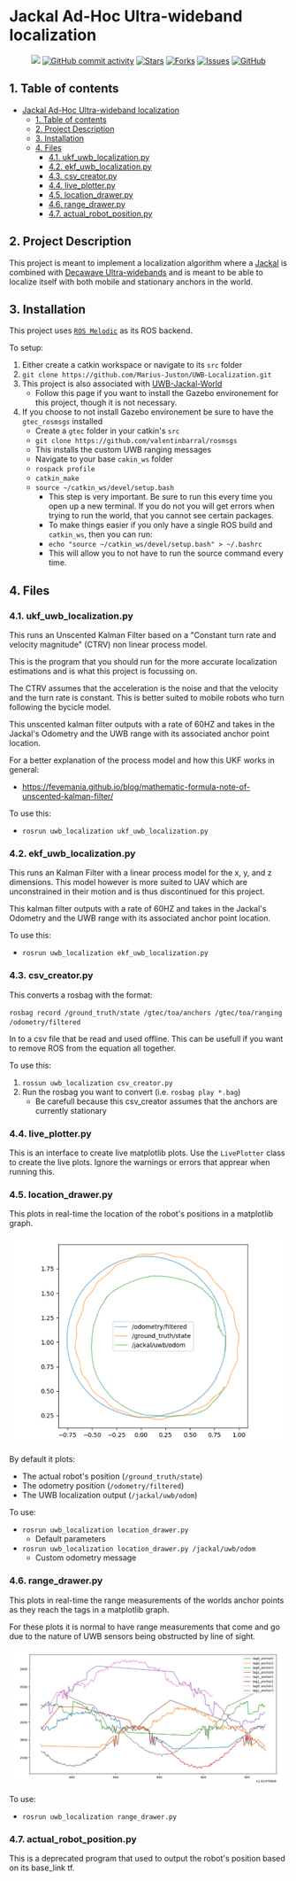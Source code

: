 # Jackal Ad-Hoc Ultra-wideband localization

<p align="center">
    <a href="https://github.com/AUVSL/UWB-Localization/graphs/contributors" alt="Contributors">
        <img src="https://img.shields.io/github/contributors/AUVSL/UWB-Localization" /></a>
    <a href="https://github.com/AUVSL/UWB-Localization/pulse" alt="Activity">
        <img alt="GitHub commit activity" src="https://img.shields.io/github/commit-activity/m/AUVSL/UWB-Localization"></a>
    <a href="https://github.com/AUVSL/UWB-Localization/stargazers">
        <img alt="Stars" src="https://img.shields.io/github/stars/AUVSL/UWB-Localization"></a>
    <a href="https://github.com/AUVSL/UWB-Localization/network/members">
        <img alt="Forks" src="https://img.shields.io/github/forks/AUVSL/UWB-Localization"></a>
    <a href="https://github.com/AUVSL/UWB-Localization/issues">
        <img alt="Issues" src="https://img.shields.io/github/issues/AUVSL/UWB-Localization"></a>
    <a href="./LICENSE" alt="Activity">
        <img alt="GitHub" src="https://img.shields.io/github/license/AUVSL/UWB-Localization"></a>
</p>

## 1. Table of contents

- [Jackal Ad-Hoc Ultra-wideband localization](#jackal-ad-hoc-ultra-wideband-localization)
  - [1. Table of contents](#1-table-of-contents)
  - [2. Project Description](#2-project-description)
  - [3. Installation](#3-installation)
  - [4. Files](#4-files)
    - [4.1. ukf_uwb_localization.py](#41-ukf_uwb_localizationpy)
    - [4.2. ekf_uwb_localization.py](#42-ekf_uwb_localizationpy)
    - [4.3. csv_creator.py](#43-csv_creatorpy)
    - [4.4. live_plotter.py](#44-live_plotterpy)
    - [4.5. location_drawer.py](#45-location_drawerpy)
    - [4.6. range_drawer.py](#46-range_drawerpy)
    - [4.7. actual_robot_position.py](#47-actual_robot_positionpy)

## 2. Project Description

This project is meant to implement a localization algorithm where a [Jackal](https://clearpathrobotics.com/jackal-small-unmanned-ground-vehicle/) is combined with [Decawave Ultra-widebands](https://www.decawave.com/product/mdek1001-deployment-kit/) and is meant to be able to localize itself with both mobile and stationary anchors in the world.

## 3. Installation

This project uses [`ROS Melodic`](http://wiki.ros.org/melodic) as its ROS backend.

To setup:

1. Either create a catkin workspace or navigate to its `src` folder
2. `git clone https://github.com/Marius-Juston/UWB-Localization.git`
3. This project is also associated with [UWB-Jackal-World](https://github.com/AUVSL/UWB-Jackal-World)
   - Follow this page if you want to install the Gazebo environement for this project, though it is not necessary.
4. If you choose to not install Gazebo environement be sure to have the `gtec_rosmsgs` installed
    - Create a `gtec` folder in your catkin's `src`
    - `git clone https://github.com/valentinbarral/rosmsgs`
    - This installs the custom UWB ranging messages
    - Navigate to your base `cakin_ws` folder
    - `rospack profile`
    - `catkin_make`
    - `source ~/catkin_ws/devel/setup.bash`
      - This step is very important. Be sure to run this every time you open up a new terminal. If you do not you will get errors when trying to run the world, that you cannot see certain packages.
      -  To make things easier if you only have a single ROS build and  `catkin_ws`, then you can run: 
      - `echo "source ~/catkin_ws/devel/setup.bash" > ~/.bashrc`
      -  This will allow you to not have to run the source command every time.

## 4. Files

### 4.1. ukf_uwb_localization.py

This runs an Unscented Kalman Filter based on a "Constant turn rate and velocity magnitude" (CTRV) non linear process model. 

This is the program that you should run for the more accurate localization estimations and is what this project is focussing on.

The CTRV assumes that the acceleration is the noise and that the velocity and the turn rate is constant. This is better suited to mobile robots who turn following the bycicle model.

This unscented kalman filter outputs with a rate of 60HZ and takes in the Jackal's Odometry and the UWB range with its associated anchor point location.

For a better explanation of the process model and how this UKF works in general:
- https://fevemania.github.io/blog/mathematic-formula-note-of-unscented-kalman-filter/

To use this:

- `rosrun uwb_localization ukf_uwb_localization.py`


### 4.2. ekf_uwb_localization.py

This runs an Kalman Filter with a linear process model for the x, y, and z dimensions. This model however is more suited to UAV which are unconstrained in their motion and is thus discontinued for this project.

This kalman filter outputs with a rate of 60HZ and takes in the Jackal's Odometry and the UWB range with its associated anchor point location.

To use this:

- `rosrun uwb_localization ekf_uwb_localization.py`

### 4.3. csv_creator.py

This converts a rosbag with the format: 

`rosbag record /ground_truth/state /gtec/toa/anchors /gtec/toa/ranging /odometry/filtered`

In to a csv file that be read and used offline. This can be usefull if you want to remove ROS from the equation all together. 

To use this:

1. `rossun uwb_localization csv_creator.py`
2. Run the rosbag you want to convert (i.e. `rosbag play *.bag`)
   - Be carefull because this csv_creator assumes that the anchors are currently stationary 

### 4.4. live_plotter.py

This is an interface to create live matplotlib plots. Use the `LivePlotter` class to create the live plots.
Ignore the warnings or errors that apprear when running this.

### 4.5. location_drawer.py

This plots in real-time the location of the robot's positions in a matplotlib graph.

![Location Plotter Example](images/location_drawer.png)

By default it plots:
- The actual robot's position (`/ground_truth/state`)
- The odometry position (`/odometry/filtered`)
- The UWB localization output (`/jackal/uwb/odom`) 

To use:
- `rosrun uwb_localization location_drawer.py`
  - Default parameters
- `rosrun uwb_localization location_drawer.py /jackal/uwb/odom`
  - Custom odometry message


### 4.6. range_drawer.py

This plots in real-time the range measurements of the worlds anchor points as they reach the tags in a matplotlib graph.

For these plots it is normal to have range measurements that come and go due to the nature of UWB sensors being obstructed by line of sight.

![Range Plotter Example](images/range_drawer.png)

To use:
- `rosrun uwb_localization range_drawer.py`

### 4.7. actual_robot_position.py

This is a deprecated program that used to output the robot's position based on its base_link tf.

